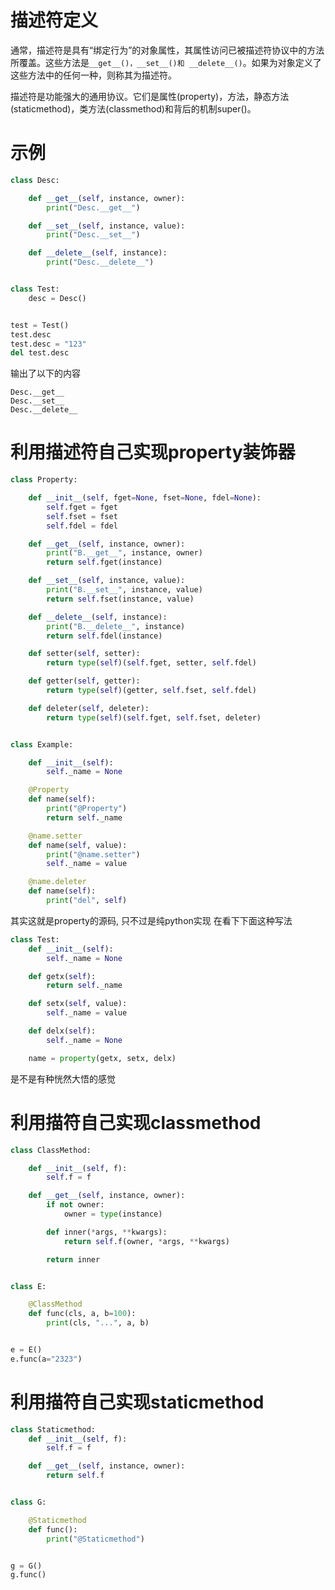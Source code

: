 # 描述符定义

通常，描述符是具有“绑定行为”的对象属性，其属性访问已被描述符协议中的方法所覆盖。这些方法是`__get__()，__set__()和 __delete__()`。如果为对象定义了这些方法中的任何一种，则称其为描述符。

描述符是功能强大的通用协议。它们是属性(property)，方法，静态方法(staticmethod)，类方法(classmethod)和背后的机制super()。

# 示例

```python
class Desc:

    def __get__(self, instance, owner):
        print("Desc.__get__")

    def __set__(self, instance, value):
        print("Desc.__set__")

    def __delete__(self, instance):
        print("Desc.__delete__")


class Test:
    desc = Desc()


test = Test()
test.desc
test.desc = "123"
del test.desc
```

输出了以下的内容

```shell
Desc.__get__
Desc.__set__
Desc.__delete__
```

# 利用描述符自己实现property装饰器

```python
class Property:

    def __init__(self, fget=None, fset=None, fdel=None):
        self.fget = fget
        self.fset = fset
        self.fdel = fdel

    def __get__(self, instance, owner):
        print("B.__get__", instance, owner)
        return self.fget(instance)

    def __set__(self, instance, value):
        print("B.__set__", instance, value)
        return self.fset(instance, value)

    def __delete__(self, instance):
        print("B.__delete__", instance)
        return self.fdel(instance)

    def setter(self, setter):
        return type(self)(self.fget, setter, self.fdel)

    def getter(self, getter):
        return type(self)(getter, self.fset, self.fdel)

    def deleter(self, deleter):
        return type(self)(self.fget, self.fset, deleter)


class Example:

    def __init__(self):
        self._name = None

    @Property
    def name(self):
        print("@Property")
        return self._name

    @name.setter
    def name(self, value):
        print("@name.setter")
        self._name = value

    @name.deleter
    def name(self):
        print("del", self)
```

其实这就是property的源码, 只不过是纯python实现 在看下下面这种写法

```python
class Test:
    def __init__(self):
        self._name = None

    def getx(self):
        return self._name

    def setx(self, value):
        self._name = value

    def delx(self):
        self._name = None

    name = property(getx, setx, delx)
```

是不是有种恍然大悟的感觉

# 利用描符自己实现classmethod

```python
class ClassMethod:

    def __init__(self, f):
        self.f = f

    def __get__(self, instance, owner):
        if not owner:
            owner = type(instance)

        def inner(*args, **kwargs):
            return self.f(owner, *args, **kwargs)

        return inner


class E:

    @ClassMethod
    def func(cls, a, b=100):
        print(cls, "...", a, b)


e = E()
e.func(a="2323")
```

# 利用描符自己实现staticmethod

```python
class Staticmethod:
    def __init__(self, f):
        self.f = f

    def __get__(self, instance, owner):
        return self.f


class G:

    @Staticmethod
    def func():
        print("@Staticmethod")


g = G()
g.func()

```
